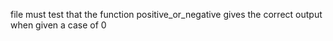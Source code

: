 file must test that the function positive_or_negative gives the correct output when given a case of 0
